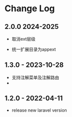 # Change Log

## 2.0.0 2024-2025

* 取消ext层级

* 统一扩展目录为appext

## 1.3.0 - 2023-10-28

* 支持注解菜单及注解路由
* 
## 1.2.0 - 2022-04-11

* release new laravel version

